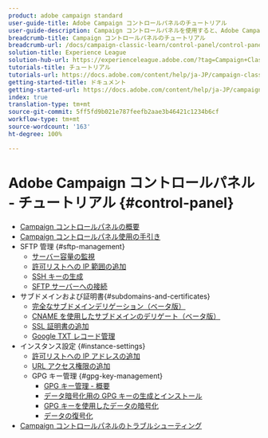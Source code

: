 ```yaml
---
product: adobe campaign standard
user-guide-title: Adobe Campaign コントロールパネルのチュートリアル
user-guide-description: Campaign コントロールパネルを使用すると、Adobe Campaign 管理者は、主要なアセットを監視したり、管理タスク（インスタンス単位の SFTP ストレージの管理や IP アドレスの許可リストへの登録など）を実行したりできます。
breadcrumb-title: Campaign コントロールパネルのチュートリアル
breadcrumb-url: /docs/campaign-classic-learn/control-panel/control-panel-overview.html
solution-title: Experience League
solution-hub-url: https://experienceleague.adobe.com/?tag=Campaign+Classic#recommended/solutions/campaign
tutorials-title: チュートリアル
tutorials-url: https://docs.adobe.com/content/help/ja-JP/campaign-classic-learn/tutorials/overview.html
getting-started-title: ドキュメント
getting-started-url: https://docs.adobe.com/content/help/ja-JP/campaign-classic/using/getting-started/starting-with-adobe-campaign/about-adobe-campaign-classic.html
index: true
translation-type: tm+mt
source-git-commit: 5ff5fd9b021e787feefb2aae3b46421c1234b6cf
workflow-type: tm+mt
source-wordcount: '163'
ht-degree: 100%

---
```



# Adobe Campaign コントロールパネル - チュートリアル {#control-panel}

+ [Campaign コントロールパネルの概要](/help/control-panel-tutorials/control-panel-overview.md)
+ [Campaign コントロールパネル使用の手引き](/help/control-panel-tutorials/getting-started-with-the-control-panel.md)
+ SFTP 管理 {#sftp-management}
   + [サーバー容量の監視](/help/control-panel-tutorials/sftp-management/monitoring-server-capacity.md)
   + [許可リストへの IP 範囲の追加](/help/control-panel-tutorials/sftp-management/adding-ip-range-to-allow-list.md)
   + [SSH キーの生成](/help/control-panel-tutorials/sftp-management/generate-ssh-key.md)
   + [SFTP サーバーへの接続](/help/control-panel-tutorials/sftp-management/connect-to-sftp-server.md)
+ サブドメインおよび証明書{#subdomains-and-certificates}
   + [完全なサブドメインデリゲーション（ベータ版）](/help/control-panel-tutorials/subdomains-and-certificates/subdomain-delegation.md)
   + [CNAME を使用したサブドメインのデリゲート（ベータ版）](/help/control-panel-tutorials/subdomains-and-certificates/delegating-subdomains-using-cname.md)
   + [SSL 証明書の追加](/help/control-panel-tutorials/subdomains-and-certificates/adding-ssl-certificates.md)
   + [Google TXT レコード管理](/help/control-panel-tutorials/subdomains-and-certificates/google-txt-record-management.md)
+ インスタンス設定 {#instance-settings}
   + [許可リストへの IP アドレスの追加](/help/control-panel-tutorials/instance-settings/ip-allow-listing.md)
   + [URL アクセス権限の追加](/help/control-panel-tutorials/instance-settings/adding-url-permissions.md)
   + GPG キー管理 {#gpg-key-management}
      + [GPG キー管理 - 概要](/help/control-panel-tutorials/instance-settings/gpg-key-management/gpg-key-management-overview.md)
      + [データ暗号化用の GPG キーの生成とインストール](/help/control-panel-tutorials/instance-settings/gpg-key-management/generating-and-installing-gpg-keys-for-data-encryption.md)
      + [GPG キーを使用したデータの暗号化](/help/control-panel-tutorials/instance-settings/gpg-key-management/using-a-gpg-key-to-encrypt-data.md)
      + [データの復号化](/help/control-panel-tutorials/instance-settings/gpg-key-management/decrypting-data.md)
+ [Campaign コントロールパネルのトラブルシューティング](/help/control-panel-tutorials/trouble-shooting.md)
